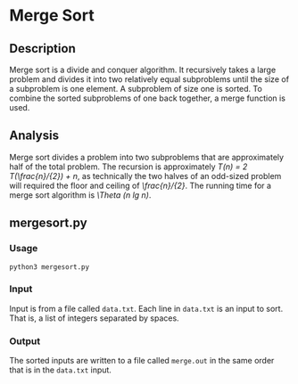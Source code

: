# Merge Sort
## Description
Merge sort is a divide and conquer algorithm. It recursively takes a large problem and divides it into two relatively equal subproblems until the size of a subproblem is one element. A subproblem of size one is sorted.  To combine the sorted subproblems of one back together, a merge function is used.
## Analysis
Merge sort divides a problem into two subproblems that are approximately half of the total problem. The recursion is approximately *T(n) = 2 T(\frac{n}/{2}) + n*, as technically the two halves of an odd-sized problem will required the floor and ceiling of *\frac{n}/{2}*.  The running time for a merge sort algorithm is *\Theta (n lg n)*.
## mergesort.py
### Usage
`python3 mergesort.py`
### Input
Input is from a file called `data.txt`.  Each line in `data.txt` is an input to sort.  That is, a list of integers separated by spaces.
### Output
The sorted inputs are written to a file called `merge.out` in the same order that is in the `data.txt` input.

